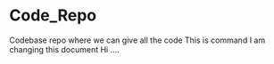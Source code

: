 # Code_Repo
Codebase repo where we can give all the code
This is command
I am changing this document
Hi ....